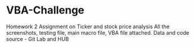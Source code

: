 # VBA-Challenge
Homework 2 Assignment on Ticker and stock price analysis
All the screenshots, testing file, main macro file, VBA file attached.
Data and code source - Git Lab and HUB 
